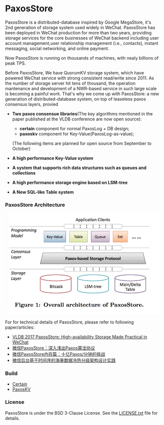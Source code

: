 PaxosStore
===========

PaxosStore is a distributed-database inspired by Google MegaStore, it's 2nd generation of storage system used widely in WeChat. 
PaxosStore has been deployed in WeChat production for more than two years, providing storage services for the core businesses of WeChat backend including user account management,user relationship management (i.e., contacts), instant messaging, social networking, and online payment. 

Now PaxosStore is running on thousands of machines, with nealy billions of peak TPS. 

Before PaxosStore, We have QuorumKV storage system, which have powered WeChat service with strong consistent read/write since 2011. As the number of storage server hit tens of thousand, the operation mantenance and development of a NWR-based service in such large scale is becoming a painful work. That's why we come up with PaxosStore: a new generation of distributed-database system, on top of leaseless paxos consensus layers, provied
 - __Two paxos consensue libraries__(The key algorithms mentioned in the paper published at the VLDB conference are now open source): 
   - **certain** component for normal PaxosLog + DB design;
   - **paxoskv** component for Key-Value(PaxosLog-as-value);

   (The following items are planned for open source from September to October)
 - __A high performance Key-Value system__
 - __A system that supports rich data structures such as queues and collections__ 
 - __A high performance storage engine based on LSM-tree__ 
 - __A New SQL-like Table system__
 

### PaxosStore Architecture

![image](images/overall_architecture.jpg)

For for technical details of PaxosStore, please refer to following paper/articles:
- [VLDB 2017 PaxosStore: High-availability Storage Made Practical in WeChat](http://www.vldb.org/pvldb/vol10/p1730-lin.pdf)
- [微信PaxosStore：深入浅出Paxos算法协议](http://www.infoq.com/cn/articles/wechat-paxosstore-paxos-algorithm-protocol)  
- [微信PaxosStore内存篇：十亿Paxos/分钟的挑战](http://www.infoq.com/cn/articles/one-billion-paxos-minutes-of-challenge)
- [微信后台基于时间序的海量数据冷热分级架构设计实践](https://mp.weixin.qq.com/s/XlZF0GDt7dnHyYuS1an6tg)


### Build

- [Certain](./certain)
- [PaxosKV](./paxoskv)

### License

PaxosStore is under the BSD 3-Clause License. See the [LICENSE.txt](./LICENSE.txt) file for details.
